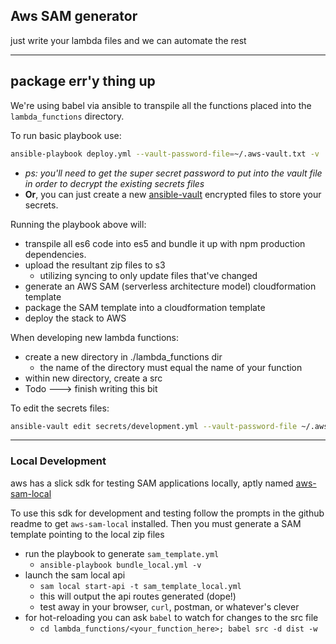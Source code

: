 ## Aws SAM generator
just write your lambda files and we can automate the rest
___

## package err'y thing up
We're using babel via ansible to transpile all the functions placed into the `lambda_functions` directory.

To run basic playbook use:
```bash
ansible-playbook deploy.yml --vault-password-file=~/.aws-vault.txt -v
```
- _ps: you'll need to get the super secret password to put into the vault file in order to decrypt the existing secrets files_
- __Or__, you can just create a new [ansible-vault](http://docs.ansible.com/ansible/latest/vault.html) encrypted files to store your secrets.

Running the playbook above will:
- transpile all es6 code into es5 and bundle it up with npm production dependencies.
- upload the resultant zip files to s3
  - utilizing syncing to only update files that've changed
- generate an AWS SAM (serverless architecture model) cloudformation template
- package the SAM template into a cloudformation template
- deploy the stack to AWS

When developing new lambda functions:
- create a new directory in ./lambda_functions dir
  - the name of the directory must equal the name of your function
- within new directory, create a src
- Todo ---> finish writing this bit

To edit the secrets files:
```bash
ansible-vault edit secrets/development.yml --vault-password-file ~/.aws-vault.txt
```
---
### Local Development
aws has a slick sdk for testing SAM applications locally, aptly named [aws-sam-local](https://github.com/awslabs/aws-sam-local)

To use this sdk for development and testing follow the prompts in the github readme to get `aws-sam-local` installed.
Then you must generate a SAM template pointing to the local zip files
- run the playbook to generate `sam_template.yml` 
    - `ansible-playbook bundle_local.yml -v`
- launch the sam local api
    - `sam local start-api -t sam_template_local.yml`
    - this will output the api routes generated (dope!)
    - test away in your browser, `curl`, postman, or whatever's clever
- for hot-reloading you can ask `babel` to watch for changes to the src file
    - `cd lambda_functions/<your_function_here>; babel src -d dist -w`

